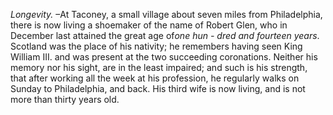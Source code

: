 *Longevity.* –At Taconey, a small village about seven miles from Philadelphia, there is now living a shoemaker of the name of Robert Glen, who in December last attained the great age of*one hun - dred and fourteen years*. Scotland was the place of his nativity; he remembers having seen King William III. and was present at the two succeeding coronations. Neither his memory nor his sight, are in the least impaired; and such is his strength, that after working all the week at his profession, he regularly walks on Sunday to Philadelphia, and back. His third wife is now living, and is not more than thirty years old.